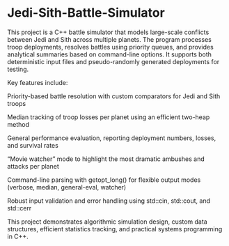 # Jedi-Sith-Battle-Simulator

This project is a C++ battle simulator that models large-scale conflicts between Jedi and Sith across multiple planets. The program processes troop deployments, resolves battles using priority queues, and provides analytical summaries based on command-line options. It supports both deterministic input files and pseudo-randomly generated deployments for testing.

Key features include:

Priority-based battle resolution with custom comparators for Jedi and Sith troops

Median tracking of troop losses per planet using an efficient two-heap method

General performance evaluation, reporting deployment numbers, losses, and survival rates

“Movie watcher” mode to highlight the most dramatic ambushes and attacks per planet

Command-line parsing with getopt_long() for flexible output modes (verbose, median, general-eval, watcher)

Robust input validation and error handling using std::cin, std::cout, and std::cerr

This project demonstrates algorithmic simulation design, custom data structures, efficient statistics tracking, and practical systems programming in C++.
